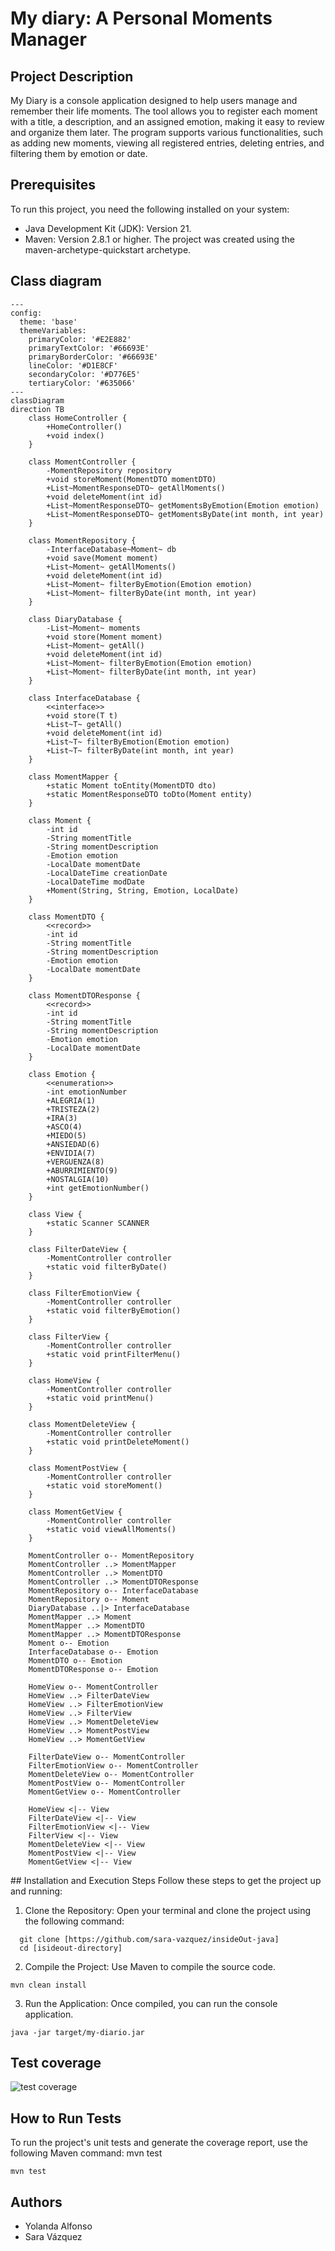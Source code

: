 # My diary: A Personal Moments Manager

## Project Description
My Diary is a console application designed to help users manage and remember their life moments. The tool allows you to register each moment with a title, a description, and an assigned emotion, making it easy to review and organize them later. The program supports various functionalities, such as adding new moments, viewing all registered entries, deleting entries, and filtering them by emotion or date.

## Prerequisites
To run this project, you need the following installed on your system:
- Java Development Kit (JDK): Version 21.
- Maven: Version 2.8.1 or higher. The project was created using the maven-archetype-quickstart archetype.

## Class diagram
```mermaid
---
config:
  theme: 'base'
  themeVariables:
    primaryColor: '#E2E882'
    primaryTextColor: '#66693E'
    primaryBorderColor: '#66693E'
    lineColor: '#D1E8CF'
    secondaryColor: '#D776E5'
    tertiaryColor: '#635066'
---
classDiagram
direction TB
    class HomeController {
        +HomeController()
        +void index()
    }

    class MomentController {
        -MomentRepository repository
        +void storeMoment(MomentDTO momentDTO)
        +List~MomentResponseDTO~ getAllMoments()
        +void deleteMoment(int id)
        +List~MomentResponseDTO~ getMomentsByEmotion(Emotion emotion)
        +List~MomentResponseDTO~ getMomentsByDate(int month, int year)
    }

    class MomentRepository {
        -InterfaceDatabase~Moment~ db
        +void save(Moment moment)
        +List~Moment~ getAllMoments()
        +void deleteMoment(int id)
        +List~Moment~ filterByEmotion(Emotion emotion)
        +List~Moment~ filterByDate(int month, int year)
    }

    class DiaryDatabase {
        -List~Moment~ moments
        +void store(Moment moment)
        +List~Moment~ getAll()
        +void deleteMoment(int id)
        +List~Moment~ filterByEmotion(Emotion emotion)
        +List~Moment~ filterByDate(int month, int year)
    }

    class InterfaceDatabase {
        <<interface>>
        +void store(T t)
        +List~T~ getAll()
        +void deleteMoment(int id)
        +List~T~ filterByEmotion(Emotion emotion)
        +List~T~ filterByDate(int month, int year)
    }

    class MomentMapper {
        +static Moment toEntity(MomentDTO dto)
        +static MomentResponseDTO toDto(Moment entity)
    }

    class Moment {
        -int id
        -String momentTitle
        -String momentDescription
        -Emotion emotion
        -LocalDate momentDate
        -LocalDateTime creationDate
        -LocalDateTime modDate
        +Moment(String, String, Emotion, LocalDate)
    }

    class MomentDTO {
        <<record>>
        -int id
        -String momentTitle
        -String momentDescription
        -Emotion emotion
        -LocalDate momentDate
    }

    class MomentDTOResponse {
        <<record>>
        -int id
        -String momentTitle
        -String momentDescription
        -Emotion emotion
        -LocalDate momentDate
    }

    class Emotion {
        <<enumeration>>
        -int emotionNumber
        +ALEGRIA(1)
        +TRISTEZA(2)
        +IRA(3)
        +ASCO(4)
        +MIEDO(5)
        +ANSIEDAD(6)
        +ENVIDIA(7)
        +VERGUENZA(8)
        +ABURRIMIENTO(9)
        +NOSTALGIA(10)
        +int getEmotionNumber()
    }
    
    class View {
        +static Scanner SCANNER
    }

    class FilterDateView {
        -MomentController controller
        +static void filterByDate()
    }

    class FilterEmotionView {
        -MomentController controller
        +static void filterByEmotion()
    }

    class FilterView {
        -MomentController controller
        +static void printFilterMenu()
    }

    class HomeView {
        -MomentController controller
        +static void printMenu()
    }

    class MomentDeleteView {
        -MomentController controller
        +static void printDeleteMoment()
    }

    class MomentPostView {
        -MomentController controller
        +static void storeMoment()
    }

    class MomentGetView {
        -MomentController controller
        +static void viewAllMoments()
    }

    MomentController o-- MomentRepository
    MomentController ..> MomentMapper
    MomentController ..> MomentDTO
    MomentController ..> MomentDTOResponse
    MomentRepository o-- InterfaceDatabase
    MomentRepository o-- Moment
    DiaryDatabase ..|> InterfaceDatabase
    MomentMapper ..> Moment
    MomentMapper ..> MomentDTO
    MomentMapper ..> MomentDTOResponse
    Moment o-- Emotion
    InterfaceDatabase o-- Emotion
    MomentDTO o-- Emotion
    MomentDTOResponse o-- Emotion
    
    HomeView o-- MomentController
    HomeView ..> FilterDateView
    HomeView ..> FilterEmotionView
    HomeView ..> FilterView
    HomeView ..> MomentDeleteView
    HomeView ..> MomentPostView
    HomeView ..> MomentGetView
    
    FilterDateView o-- MomentController
    FilterEmotionView o-- MomentController
    MomentDeleteView o-- MomentController
    MomentPostView o-- MomentController
    MomentGetView o-- MomentController
    
    HomeView <|-- View
    FilterDateView <|-- View
    FilterEmotionView <|-- View
    FilterView <|-- View
    MomentDeleteView <|-- View
    MomentPostView <|-- View
    MomentGetView <|-- View
```
## Installation and Execution Steps
Follow these steps to get the project up and running:

1. Clone the Repository: Open your terminal and clone the project using the following command:
 ```
   git clone [https://github.com/sara-vazquez/insideOut-java]
   cd [isideout-directory]
 ```

2. Compile the Project: Use Maven to compile the source code.
```
mvn clean install
```

3. Run the Application: Once compiled, you can run the console application.
```
java -jar target/my-diario.jar
```

## Test coverage
![test coverage](coverage-insideout.png)

## How to Run Tests
To run the project's unit tests and generate the coverage report, use the following Maven command:
mvn test
```
mvn test
```

## Authors
- Yolanda Alfonso
- Sara Vázquez


